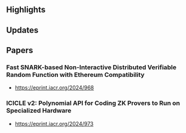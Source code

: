 ## Highlights

## Updates

## Papers
### Fast SNARK-based Non-Interactive Distributed Verifiable Random Function with Ethereum Compatibility
- <https://eprint.iacr.org/2024/968>

### ICICLE v2: Polynomial API for Coding ZK Provers to Run on Specialized Hardware
- <https://eprint.iacr.org/2024/973>

### 
